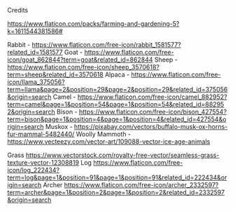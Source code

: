 
Credits

https://www.flaticon.com/packs/farming-and-gardening-5?k=1611544381586#

Rabbit - https://www.flaticon.com/free-icon/rabbit_1581577?related_id=1581577
Goat - https://www.flaticon.com/free-icon/goat_862844?term=goat&related_id=862844
Sheep - https://www.flaticon.com/free-icon/sheep_3570618?term=sheep&related_id=3570618
Alpaca - https://www.flaticon.com/free-icon/llama_375056?term=llama&page=2&position=29&page=2&position=29&related_id=375056&origin=search
Camel - https://www.flaticon.com/free-icon/camel_882952?term=camel&page=1&position=54&page=1&position=54&related_id=882952&origin=search
Bison - https://www.flaticon.com/free-icon/bison_427554?term=bison&page=1&position=4&page=1&position=4&related_id=427554&origin=search
Muskox - https://pixabay.com/vectors/buffalo-musk-ox-horns-fur-mammal-5482440/
Woolly Mammoth - https://www.vecteezy.com/vector-art/109088-vector-ice-age-animals

Grass
https://www.vectorstock.com/royalty-free-vector/seamless-grass-texture-vector-12308819
Log
https://www.flaticon.com/free-icon/log_222434?term=log&page=1&position=91&page=1&position=91&related_id=222434&origin=search
Archer
https://www.flaticon.com/free-icon/archer_2332597?term=archer&page=1&position=2&page=1&position=2&related_id=2332597&origin=search